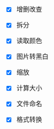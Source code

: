 <span  style="font-family: Simsun,serif; font-size: 17px; ">

- [x] 增删改查
- [x] 拆分
- [x] 读取颜色
- [x] 图片转黑白
- [x] 缩放
- [x] 计算大小
- [x] 文件命名
- [x] 格式转换



</span>